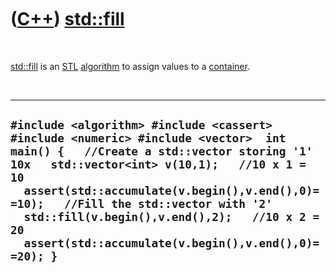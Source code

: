 



 

 

 

 

 

([C++](Cpp.htm)) [std::fill](CppFill.htm)
=========================================

 

[std::fill](CppFill.htm) is an [STL](CppStl.htm)
[algorithm](CppAlgorithm.htm) to assign values to a
[container](CppContainer.htm).

 

  ------------------------------------------------------------------------------------------------------------------------------------------------------------------------------------------------------------------------------------------------------------------------------------------------------------------------------------------------------------------------------------
  ` #include <algorithm> #include <cassert> #include <numeric> #include <vector>  int main() {   //Create a std::vector storing '1' 10x   std::vector<int> v(10,1);   //10 x 1 = 10   assert(std::accumulate(v.begin(),v.end(),0)==10);   //Fill the std::vector with '2'   std::fill(v.begin(),v.end(),2);   //10 x 2 = 20   assert(std::accumulate(v.begin(),v.end(),0)==20); }  `
  ------------------------------------------------------------------------------------------------------------------------------------------------------------------------------------------------------------------------------------------------------------------------------------------------------------------------------------------------------------------------------------

 

 

 

 

 





 



